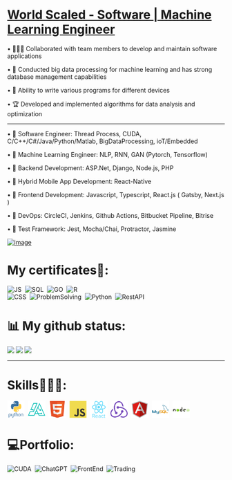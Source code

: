 
# [World Scaled - Software | Machine Learning Engineer](https://drive.google.com/file/d/1D29bgrzzQCc22NWk-25xmJUhVGg555Kh/view?usp=share_link)

• 👨‍👨‍👧 Collaborated with team members to develop and maintain software applications

• 📂 Conducted big data processing for machine learning and has strong database management capabilities

• 💾 Ability to write various programs for different devices

• 🏆 Developed and implemented algorithms for data analysis and optimization
 
------------------------------------------------------------------------

• 🥇 Software Engineer: Thread Process, CUDA, C/C++/C#/Java/Python/Matlab, BigDataProcessing, ioT/Embedded

• 🥇 Machine Learning Engineer: NLP, RNN, GAN (Pytorch, Tensorflow)

• 🥈 Backend Development: ASP.Net, Django, Node.js, PHP

• 🥈 Hybrid Mobile App Development: React-Native

• 🥈 Frontend Development: Javascript, Typescript, React.js ( Gatsby, Next.js )

• 🥈 DevOps: CircleCI, Jenkins, Github Actions, Bitbucket Pipeline, Bitrise

• 🥉 Test Framework: Jest, Mocha/Chai, Protractor, Jasmine


[![image](https://user-images.githubusercontent.com/121934188/233326355-cb27c8e4-a74a-4558-8a43-0b6295be14b1.png)](https://www.hackerrank.com/MelvinLang?hr_r=1)


# My certificates👩:
<div>
  <img href="https://www.hackerrank.com/certificates/40640ce421a4" src="https://user-images.githubusercontent.com/121934188/226462832-73546a70-851f-4ffc-ab81-0bebe5fea68c.png" title="JS" alt="JS" width="205" height="140"/>&nbsp;
  <img src="https://user-images.githubusercontent.com/121934188/226463038-677f61b0-69bc-4000-b196-6ec565d0ea6e.png" title="SQL" alt="SQL" width="205" height="140"/>&nbsp;
  <img src="https://user-images.githubusercontent.com/121934188/226463205-9453387a-51b2-41b0-b323-1ea94b3a3c9d.png" title="GO" alt="GO" width="205" height="140"/>&nbsp;
  <img src="https://user-images.githubusercontent.com/121934188/226465203-b7d40d7c-8d83-4b8e-8528-85f44766129c.png" title="R" alt="R" width="205" height="140"/>&nbsp;
</div>
<div>
  <img src="https://user-images.githubusercontent.com/121934188/226467011-bd615b2c-11d7-46a3-aa13-df1e8394a785.png" title="CSS" alt="CSS" width="205" height="140"/>&nbsp;
  <img src="https://user-images.githubusercontent.com/121934188/226467271-00f038e8-ea77-4c47-b1e1-e938772a8ba0.png" title="ProblemSolving" alt="ProblemSolving" width="205" height="140"/>&nbsp;
    <img src="https://user-images.githubusercontent.com/121934188/226467544-4fe1934d-eb91-4955-9ae4-a86ae3e371d2.png" title="Python" alt="Python" width="205" height="140"/>&nbsp;
      <img src="https://user-images.githubusercontent.com/121934188/226467797-3e3ecd12-deb8-480a-a25d-c13153a8766f.png" title="RestAPI" alt="RestAPI" width="205" height="140"/>&nbsp;
</div>

# 📊 My github status:
![](https://github-readme-stats.vercel.app/api?username=GithubRealFan&theme=dark&hide_border=false&include_all_commits=true&count_private=true)
![](https://github-readme-stats.vercel.app/api/top-langs/?username=GithubRealFan&theme=dark&hide_border=false&include_all_commits=true&count_private=true&layout=compact)
![](https://github-readme-streak-stats.herokuapp.com/?user=GithubRealFan&theme=dark&hide_border=false)

---

# Skills👩🏻‍💻:
<div>
  <img src="https://github.com/devicons/devicon/blob/master/icons/python/python-original-wordmark.svg" title="Python" alt="Java" width="40" height="40"/>&nbsp;
  <img src="https://github.com/devicons/devicon/blob/master/icons/thealgorithms/thealgorithms-original.svg" title="Algorithm" alt="Algorithm" width="40" height="40"/>&nbsp;
  <img src="https://github.com/devicons/devicon/blob/master/icons/html5/html5-original.svg" title="HTML5" alt="HTML" width="40" height="40"/>&nbsp;
  <img src="https://github.com/devicons/devicon/blob/master/icons/javascript/javascript-original.svg" title="JavaScript" alt="JavaScript" width="40" height="40"/>&nbsp;
  <img src="https://github.com/devicons/devicon/blob/master/icons/react/react-original-wordmark.svg" title="React" alt="React" width="40" height="40"/>&nbsp;
  <img src="https://github.com/devicons/devicon/blob/master/icons/redux/redux-original.svg" title="Redux" alt="Redux " width="40" height="40"/>&nbsp;
  <img src="https://github.com/devicons/devicon/blob/master/icons/angularjs/angularjs-original.svg" title="Angular" alt="Angular" width="40" height="40"/>&nbsp;
  <img src="https://github.com/devicons/devicon/blob/master/icons/mysql/mysql-original-wordmark.svg" title="MySQL"  alt="MySQL" width="40" height="40"/>&nbsp;
  <img src="https://github.com/devicons/devicon/blob/master/icons/nodejs/nodejs-original-wordmark.svg" title="NodeJS" alt="NodeJS" width="40" height="40"/>&nbsp;
</div>

# 💻Portfolio:

<div>
  <img src="https://user-images.githubusercontent.com/121934188/226113532-cd583027-17b7-4657-b3c0-9a148ec113a4.JPG" title="CUDA" alt="CUDA" width="205" height="120"/>&nbsp;
  <img src="https://user-images.githubusercontent.com/121934188/226113605-a2fa9ac5-6cf1-4f2e-8b9c-7556633dea64.png" title="ChatGPT" alt="ChatGPT" width="205" height="120"/>&nbsp;
  <img src="https://user-images.githubusercontent.com/121934188/226113620-27ed95ce-b228-4354-ac46-a83704ae258e.png" title="FrontEnd" alt="FrontEnd" width="205" height="120"/>&nbsp;
  <img src="https://user-images.githubusercontent.com/121934188/226114134-b7a63a0f-3167-4d86-b580-2d23654cfcc8.jpg" title="Trading" alt="Trading" width="205" height="120"/>&nbsp;
</div>


<!-- Proudly created with GPRM ( https://gprm.itsvg.in ) -->
